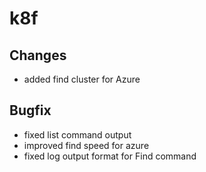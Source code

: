 # k8f 
## Changes
- added find cluster for Azure
## Bugfix
- fixed list command output 
- improved find speed for azure
- fixed log output format for Find command
<!-- ## Braking changes -->     